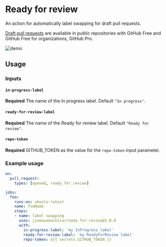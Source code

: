 # Ready for review

An action for automatically label swapping for draft pull requests.

[Draft pull requests](https://github.blog/2019-02-14-introducing-draft-pull-requests/) are available in public repositories with GitHub Free and GitHub Free for organizations, GitHub Pro.

![demo](https://user-images.githubusercontent.com/9401060/80947621-825b9780-8e2b-11ea-9ed6-147ca8e3df4e.gif)

## Usage

### Inputs

#### `in-progress-label`

**Required** The name of the In progress label. Default `"In progress"`.

#### `ready-for-review-label`

**Required** The name of the Ready for review label. Default `"Ready for review"`.

#### `repo-token`

**Required** GITHUB_TOKEN as the value for the `repo-token` input parameter.

### Example usage

```yml
on:
  pull_request:
    types: [opened, ready_for_review]

jobs:
  foo:
    runs-on: ubuntu-latest
    name: fooName
    steps:
    - name: label swapping
      uses: jinmayamashita/ready-for-review@1.0.0
      with:
        in-progress-label: 'my InProgress label'
        ready-for-review-label: 'my ReadyForReview label'
        repo-token: ${{ secrets.GITHUB_TOKEN }}
```

